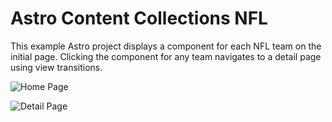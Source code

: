 # Astro Content Collections NFL

This example Astro project displays
a component for each NFL team on the initial page.
Clicking the component for any team navigates to a detail page
using view transitions.

![Home Page](./astro-content-collections-nfl-home.png)

![Detail Page](./astro-content-collections-nfl-detail.png)
